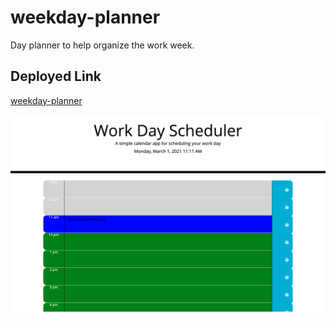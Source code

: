 # weekday-planner
Day planner to help organize the work week.

## Deployed Link
[weekday-planner]( https://mantistmd1.github.io/weekday-planner/)

![Image Of Site](./assets/images/webappimage.png)


